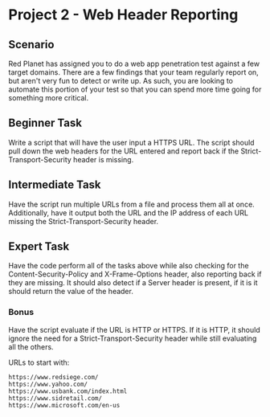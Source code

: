 # Project 2 - Web Header Reporting

## Scenario
 Red Planet has assigned you to do a web app penetration test against a few target domains. There are a few findings that your team regularly report on, but aren't very fun to detect or write up. As such, you are looking to automate this portion of your test so that you can spend more time going for something more critical. 

## Beginner Task
 Write a script that will have the user input a HTTPS URL. The script should pull down the web headers for the URL entered and report back if the Strict-Transport-Security header is missing. 

## Intermediate Task
 Have the script run multiple URLs from a file and process them all at once. Additionally, have it output both the URL and the IP address of each URL missing the Strict-Transport-Security header.

## Expert Task
 Have the code perform all of the tasks above while also checking for the Content-Security-Policy and X-Frame-Options header, also reporting back if they are missing. It should also detect if a Server header is present, if it is it should return the value of the header.

### Bonus
 Have the script evaluate if the URL is HTTP or HTTPS. If it is HTTP, it should ignore the need for a Strict-Transport-Security header while still evaluating all the others.


URLs to start with:
```
https://www.redsiege.com/
https://www.yahoo.com/
https://www.usbank.com/index.html
https://www.sidretail.com/
https://www.microsoft.com/en-us
```